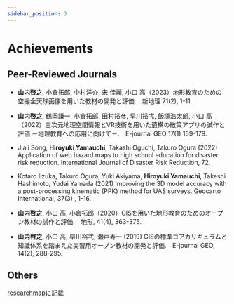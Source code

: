 ```yaml
---
sidebar_position: 3
---
```


# Achievements

## Peer-Reviewed Journals
- **山内啓之**, 小倉拓郎, 中村洋介, 宋 佳麗, 小口 高（2023）地形教育のための空撮全天球画像を用いた教材の開発と評価.　新地理 71(2), 1-11.
- **山内啓之**, 鶴岡謙一, 小倉拓郎, 田村裕彦, 早川裕弌, 飯塚浩太郎, 小口 高（2022）三次元地理空間情報とVR技術を用いた遺構の散策アプリの試作と評価 －地理教育への応用に向けて－.　E-journal GEO 17(1) 169-179.
- Jiali Song, **Hiroyuki Yamauchi**, Takashi Oguchi, Takuro Ogura (2022) Application of web hazard maps to high school education for disaster risk reduction. 
International Journal of Disaster Risk Reduction, 72.
- Kotaro Iizuka, Takuro Ogura, Yuki Akiyama, **Hiroyuki Yamauchi**, Takeshi Hashimoto, Yudai Yamada (2021) Improving the 3D model accuracy with a post-processing kinematic (PPK) method for UAS surveys. Geocarto International, 37(3) , 1-16.
- **山内啓之**, 小口 高, 小倉拓郎（2020）GISを用いた地形教育のためのオープン教材の試作と評価.　地形, 41(4), 363-375.
 
- **山内啓之**, 小口 高, 早川裕弌, 瀬戸寿一 (2019) GISの標準コアカリキュラムと知識体系を踏まえた実習用オープン教材の開発と評価.　E-journal GEO, 14(2), 288-295.

## Others
[researchmap](https://researchmap.jp/hyamauchi)に記載
